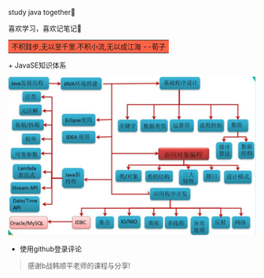 study java together:blue_heart:

喜欢学习，喜欢记笔记:dog:

<table><tr><td bgcolor=#FF6347>不积跬步,无以至千里.不积小流,无以成江海   --荀子</td></tr></table>  
+ JavaSE知识体系

![An image](./images/11/04.png)

+ 使用github登录评论

> 感谢b战韩顺平老师的课程与分享!

<Vssue title="Vssue Demo1"/>

